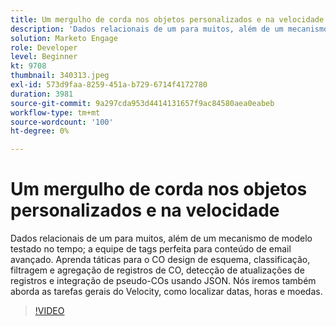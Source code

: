 ```yaml
---
title: Um mergulho de corda nos objetos personalizados e na velocidade
description: 'Dados relacionais de um para muitos, além de um mecanismo de modelo testado no tempo: a equipe de tags perfeita para conteúdo de email avançado. Aprenda táticas para design de esquema CO - classificação, filtragem e agregação de registros CO, detecção de atualizações de registros e integração de pseudo-COs usando JSON.'
solution: Marketo Engage
role: Developer
level: Beginner
kt: 9708
thumbnail: 340313.jpeg
exl-id: 573d9faa-8259-451a-b729-6714f4172780
duration: 3981
source-git-commit: 9a297cda953d4414131657f9ac84580aea0eabeb
workflow-type: tm+mt
source-wordcount: '100'
ht-degree: 0%

---
```


# Um mergulho de corda nos objetos personalizados e na velocidade

Dados relacionais de um para muitos, além de um mecanismo de modelo testado no tempo; a equipe de tags perfeita para conteúdo de email avançado. Aprenda táticas para o CO
design de esquema, classificação, filtragem e agregação de registros de CO, detecção de atualizações de registros e integração de pseudo-COs usando JSON. Nós iremos
também aborda as tarefas gerais do Velocity, como localizar datas, horas e moedas.

>[!VIDEO](https://video.tv.adobe.com/v/340313/?quality=12&learn=on)
